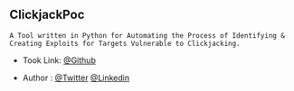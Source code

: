 ## ClickjackPoc

```
A Tool written in Python for Automating the Process of Identifying & Creating Exploits for Targets Vulnerable to Clickjacking.
```
*  Took Link:
[@Github](https://github.com/Raiders0786/ClickjackPoc)

* Author :
[@Twitter](https://twitter.com/__Raiders)
[@Linkedin](https://www.linkedin.com/in/chirag-agrawal-770488144/)